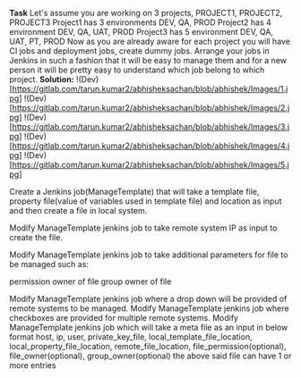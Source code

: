 **Task**
Let's assume you are working on 3 projects, PROJECT1, PROJECT2, PROJECT3
Project1 has 3 environments DEV, QA, PROD
Project2 has 4 environment DEV, QA, UAT, PROD
Project3 has 5 environment DEV, QA, UAT, PT, PROD
Now as you are already aware for each project you will have CI jobs and deployment jobs, create dummy jobs.
Arrange your jobs in Jenkins in such a fashion that it will be easy to manage them and for a new person it will be pretty easy to understand which job belong to which project.
**Solution:**
!(Dev)[https://gitlab.com/tarun.kumar2/abhisheksachan/blob/abhishek/Images/1.jpg]
!(Dev)[https://gitlab.com/tarun.kumar2/abhisheksachan/blob/abhishek/Images/2.jpg]
!(Dev)[https://gitlab.com/tarun.kumar2/abhisheksachan/blob/abhishek/Images/3.jpg]
!(Dev)[https://gitlab.com/tarun.kumar2/abhisheksachan/blob/abhishek/Images/4.jpg]
!(Dev)[https://gitlab.com/tarun.kumar2/abhisheksachan/blob/abhishek/Images/5.jpg]






Create a Jenkins job(ManageTemplate) that will take a template file, property file(value of variables used in template file) and location as input and then create a file in local system.

Modify ManageTemplate jenkins job to take remote system IP as input to create the file.

Modify ManageTemplate jenkins job to take additional parameters for file to be managed such as:

permission
owner of file
group owner of file


Modify ManageTemplate jenkins job where a drop down will be provided of remote systems to be managed.
Modify ManageTemplate jenkins job where checkboxes are provided for multiple remote systems.
Modify ManageTemplate jenkins job which will take a meta file as an input in below format
host, ip, user, private_key_file, local_template_file_location, local_property_file_location, remote_file_location, file_permission(optional), file_owner(optional), group_owner(optional)
the above said file can have 1 or more entries



